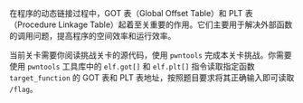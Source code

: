 在程序的动态链接过程中，GOT 表（Global Offset Table）和 PLT 表（Procedure Linkage Table）起着至关重要的作用。它们主要用于解决外部函数的调用问题，提高程序的空间效率和运行效率。

当前关卡需要你阅读挑战关卡的源代码，使用 `pwntools` 完成本关卡挑战。你需要使用 `pwntools` 工具库中的 `elf.got[]` 和 `elf.plt[]` 指令读取指定函数 `target_function` 的 GOT 表和 PLT 表地址，按照题目要求将其正确输入即可读取 `/flag`。
